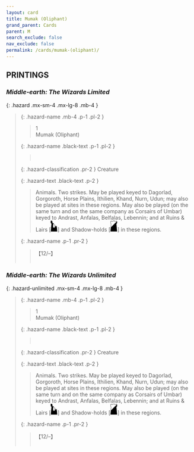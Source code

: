```yaml
---
layout: card
title: Mumak (Oliphant)
grand_parent: Cards
parent: M
search_exclude: false
nav_exclude: false
permalink: /cards/mumak-(oliphant)/
---
```


## PRINTINGS


### _Middle-earth: The Wizards Limited_

{: .hazard .mx-sm-4 .mx-lg-8 .mb-4 }
> {: .hazard-name .mb-4 .p-1 .pl-2 }
> > <div class="hazard-mp">1</div>
> > <div class="card-name">Mumak (Oliphant)</div>
>
> {: .hazard-name .black-text .p-1 .pl-2 }
> > &nbsp;
>
> {: .hazard-classification .pr-2 }
> Creature
>
> {: .hazard-text .black-text .p-2 }
> > Animals. Two strikes. May be played keyed to Dagorlad, Gorgoroth, Horse Plains, Ithilien, Khand, Nurn, Udun; may also be played at sites in these regions. May also be played (on the same turn and on the same company as Corsairs of Umbar) keyed to Andrast, Anfalas, Belfalas, Lebennin; and at Ruins & Lairs \[![](/assets/images/ruinlair.svg)] and Shadow-holds \[![](/assets/images/shadow-hold.svg)] in these regions. 
>
> {: .hazard-name .p-1 .pr-2 }
> > <div class="card-shield">【12/&ndash;】</div>
> > <div class="card-corruption">&nbsp;</div>

### _Middle-earth: The Wizards Unlimited_

{: .hazard-unlimited .mx-sm-4 .mx-lg-8 .mb-4 }
> {: .hazard-name .mb-4 .p-1 .pl-2 }
> > <div class="hazard-mp">1</div>
> > <div class="card-name">Mumak (Oliphant)</div>
>
> {: .hazard-name .black-text .p-1 .pl-2 }
> > &nbsp;
>
> {: .hazard-classification .pr-2 }
> Creature
>
> {: .hazard-text .black-text .p-2 }
> > Animals. Two strikes. May be played keyed to Dagorlad, Gorgoroth, Horse Plains, Ithilien, Khand, Nurn, Udun; may also be played at sites in these regions. May also be played (on the same turn and on the same company as Corsairs of Umbar) keyed to Andrast, Anfalas, Belfalas, Lebennin; and at Ruins & Lairs \[![](/assets/images/ruinlair.svg)] and Shadow-holds \[![](/assets/images/shadow-hold.svg)] in these regions. 
>
> {: .hazard-name .p-1 .pr-2 }
> > <div class="card-shield">【12/&ndash;】</div>
> > <div class="card-corruption-white">&nbsp;</div>
